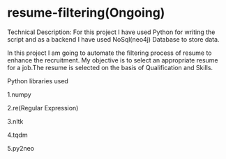 # resume-filtering(Ongoing)

Technical Description: For this project I have used Python for writing the script and as a backend I have used NoSql(neo4j) Database to store data.

In this project I am going to automate the filtering process of resume to enhance the recruitment. My objective is to select an appropriate resume for a job.The resume is selected on the basis of Qualification and Skills.

Python libraries used

1.numpy

2.re(Regular Expression)

3.nltk

4.tqdm

5.py2neo



